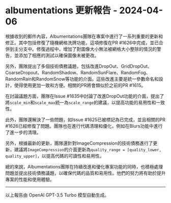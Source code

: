 # albumentations 更新報告 - 2024-04-06

根據收到的郵件內容，Albumentations團隊在專案中進行了一系列重要的更新和修正。其中包括修復了隨機網格洗牌功能，這項修復在PR #1626中完成，並已合併到主分支中。修復過程中，增加了對圖像大小無法被網格大小整除的情況的警告，並添加了相應的測試以確保圖像未被更改。



另外，團隊提出了多個技術債務議題，包括改進DropOut、GridDropOut、CoarseDropout、RandomShadow、RandomSunFlare、RandomFog、RandomRain和RandomSnow等功能的介面。這些改進主要是統一參數命名和設計，使得使用更加一致和方便。相關的PR將會類似於之前的PR #1615。



在討論議題方面，團隊在Issue #1635中討論了改進DropOut功能的介面，提出了將`scale_min`和`scale_max`統一為`scale_range`的建議，以提高功能的易用性和一致性。



此外，團隊還解決了一些問題，如Issue #1625已被標記為已完成，並且相關的PR #1626已經修復了問題。團隊也在進行代碼清理和優化，例如在Blurs功能中進行了進一步的清理。



另外，根據最新的更新，團隊還針對ImageCompression的技術債務進行了更新，建議將`ImageCompression`的介面更新為`quality_range = [quality_lower, quality_upper]`，以提高代碼的可讀性和易用性。



總的來說，Albumentations團隊在持續改進和優化專案功能的同時，也積極處理問題並提出技術債務議題，以確保代碼的品質和易用性。他們的努力將有助於提升專案的性能和使用體驗。



---



以上報告由 OpenAI GPT-3.5 Turbo 模型自動生成。